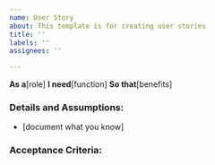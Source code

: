 ```yaml
---
name: User Story
about: This template is for creating user stories
title: ''
labels: ''
assignees: ''

---
```


**As a**[role]
**I need**[function]
**So that**[benefits]

### Details and Assumptions:
*  [document what you know]

### Acceptance Criteria:
